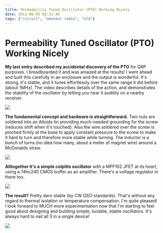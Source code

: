 ```yaml
---
title: Permeability Tuned Oscillator (PTO) Working Nicely
date: 2011-06-05 02:21:40
tags: ["circuit", "amateur radio", "old"]
---
```


# Permeability Tuned Oscillator (PTO) Working Nicely

__My last entry described my accidental discovery of the PTO__ for QRP purposes. I breadboarded it and was amazed at the results! I went ahead and built this carefully in an enclosure and the output is wonderful. It's strong, it's stable, and it tunes effortlessly over the same range it did before (about 1MHz). The video describes details of the action, and demonstrates the stability of the oscillator by letting you hear it audibly on a nearby receiver.

![](https://www.youtube.com/embed/jm3a1OqNFVI)

__The fundamental concept and hardware is straightforward.__ Two nuts are soldered into an Altoids tin providing much-needed grounding for the screw (reduces shift when it's touched). Also the wire soldered over the screw is pinched firmly at the base to apply constant pressure to the screw to make it hard to turn and therefore more stable while turning. The inductor is a bunch of turns (no idea how many, about a meter of magnet wire) around a McDonalds straw.

<div class="text-center img-border">

[![](DSCN1350_thumb.jpg)](DSCN1350.jpg)

</div>

__Alltogether it's a simple colpitts oscillator__ with a MPF102 JFET at its heart, using a 74hc240 CMOS buffer as an amplifier. There's a voltage regulator in there too.

<div class="text-center img-border">

[![](DSCN1356_thumb.jpg)](DSCN1356.jpg)

</div>

__The result?__ Pretty darn stable (by CW QSO standards).  That's without any regard to thermal isolation or temperature compensation. I'm quite pleased!  I look forward to MUCH more experimentation now that I'm starting to feel good about designing and building simple, tunable, stable oscillators. It's always hard to nail all 3 in a single device!

<div class="text-center img-border">

[![](DSCN1357_thumb.jpg)](DSCN1357.jpg)

</div>
